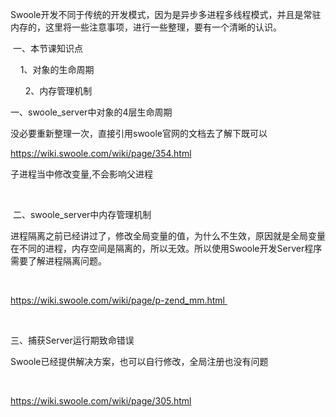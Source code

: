 Swoole开发不同于传统的开发模式，因为是异步多进程多线程模式，并且是常驻内存的，这里将一些注意事项，进行一些整理，要有一个清晰的认识。

 一、本节课知识点

    1、对象的生命周期

      2、内存管理机制

一、swoole_server中对象的4层生命周期

没必要重新整理一次，直接引用swoole官网的文档去了解下既可以

https://wiki.swoole.com/wiki/page/354.html

子进程当中修改变量,不会影响父进程

 

 二、swoole_server中内存管理机制

进程隔离之前已经讲过了，修改全局变量的值，为什么不生效，原因就是全局变量在不同的进程，内存空间是隔离的，所以无效。所以使用Swoole开发Server程序需要了解进程隔离问题。

 

https://wiki.swoole.com/wiki/page/p-zend_mm.html 

 

三、捕获Server运行期致命错误

Swoole已经提供解决方案，也可以自行修改，全局注册也没有问题

 

https://wiki.swoole.com/wiki/page/305.html

 